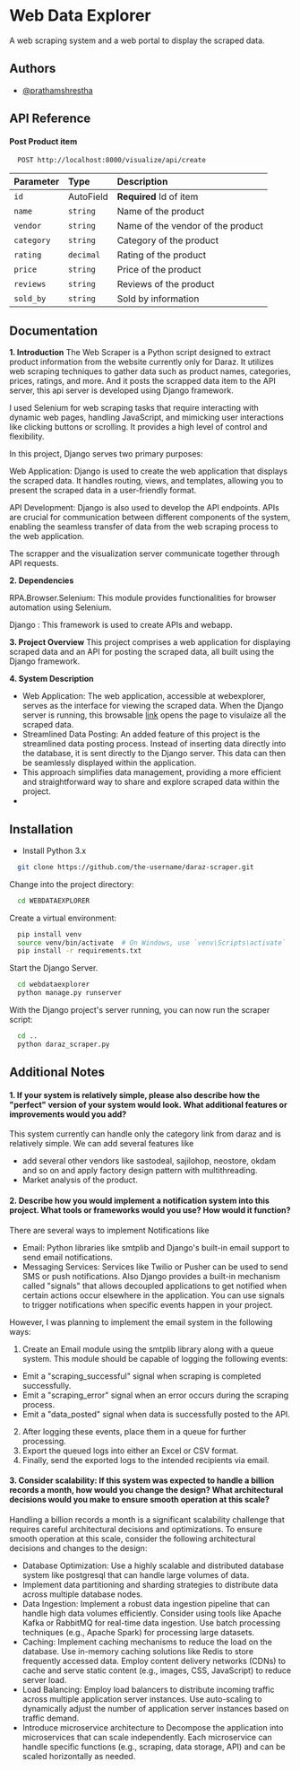 
# Web Data Explorer

 A web scraping system and a web portal to display the scraped data. 


## Authors

- [@prathamshrestha](https://github.com/prathamshrestha)


## API Reference

#### Post Product item

```http
  POST http://localhost:8000/visualize/api/create
```

| Parameter | Type     | Description                       |
| :-------- | :------- | :-------------------------------- |
| `id`      | AutoField | **Required** Id of item  |
| `name`      | `string` |  Name of the product |
| `vendor`      | `string` |  Name of the vendor of the product |
| `category`      | `string` |  Category of the product |
| `rating`      | `decimal` |  Rating of the product |
| `price`      | `string` |  Price of the product |
| `reviews`      | `string` |  Reviews of the product |
| `sold_by`      | `string` |  Sold by information |



## Documentation

**1. Introduction** 
The Web Scraper is a Python script designed to extract product information from the website currently only for Daraz. It utilizes web scraping techniques to gather data such as product names, categories, prices, ratings, and more. And it posts the scrapped data item to the API server, this api server is developed using Django framework. 

I used Selenium for web scraping tasks that require interacting with dynamic web pages, handling JavaScript, and mimicking user interactions like clicking buttons or scrolling. It provides a high level of control and flexibility.

In this project, Django serves two primary purposes:

Web Application: Django is used to create the web application that displays the scraped data. It handles routing, views, and templates, allowing you to present the scraped data in a user-friendly format.

API Development: Django is also used to develop the API endpoints. APIs are crucial for communication between different components of the system, enabling the seamless transfer of data from the web scraping process to the web application.

The scrapper and the visualization server communicate together through API requests. 

**2. Dependencies**

RPA.Browser.Selenium: This module provides functionalities for browser automation using Selenium.

Django : This framework is used to create APIs and webapp.


**3. Project Overview**
This project comprises a web application for displaying scraped data and an API for posting the scraped data, all built using the Django framework.

**4. System Description**
- Web Application: The web application, accessible at webexplorer, serves as the interface for viewing the scraped data. When the Django server is running, this browsable [link](http://localhost:8000/scrape_data_list/) opens the page to visulaize all the scraped data.
- Streamlined Data Posting: An added feature of this project is the streamlined data posting process. Instead of inserting data directly into the database, it is sent directly to the Django server. This data can then be seamlessly displayed within the application. 
- This approach simplifies data management, providing a more efficient and straightforward way to share and explore scraped data within the project. 
- 

## Installation

- Install Python 3.x

```bash
  git clone https://github.com/the-username/daraz-scraper.git
```
Change into the project directory:
```bash
  cd WEBDATAEXPLORER
```
Create a virtual environment:
```bash
  pip install venv
  source venv/bin/activate  # On Windows, use `venv\Scripts\activate`
  pip install -r requirements.txt
```
Start the Django Server.
```bash
  cd webdataexplorer
  python manage.py runserver
```
With the Django project's server running, you can now run the scraper script:
```bash
  cd ..
  python daraz_scraper.py
``` 


## Additional Notes

#### 1. If your system is relatively simple, please also describe how the "perfect" version of your system would look. What additional features or improvements would you add?

This system currently can handle only the category link from daraz and is relatively simple. We can add several features like 
- add several other vendors like sastodeal, sajilohop, neostore, okdam and so on and apply factory design pattern with multithreading.
- Market analysis of the product.

#### 2. Describe how you would implement a notification system into this project. What tools or frameworks would you use? How would it function?

There are several ways to implement Notifications like
- Email: Python libraries like smtplib and Django's built-in email support to send email notifications.
- Messaging Services: Services like Twilio or Pusher can be used to send SMS or push notifications.
Also Django provides a built-in mechanism called "signals" that allows decoupled applications to get notified when certain actions occur elsewhere in the application. You can use signals to trigger notifications when specific events happen in your project.

However, I was planning to implement the email system in the following ways:
1. Create an Email module using the smtplib library along with a queue system. This module should be capable of logging the following events:
- Emit a "scraping_successful" signal when scraping is completed successfully.
- Emit a "scraping_error" signal when an error occurs during the scraping process.
- Emit a "data_posted" signal when data is successfully posted to the API.
2. After logging these events, place them in a queue for further processing.
3. Export the queued logs into either an Excel or CSV format.
4. Finally, send the exported logs to the intended recipients via email.


#### 3. Consider scalability: If this system was expected to handle a billion records a month, how would you change the design? What architectural decisions would you make to ensure smooth operation at this scale?

Handling a billion records a month is a significant scalability challenge that requires careful architectural decisions and optimizations. To ensure smooth operation at this scale, consider the following architectural decisions and changes to the design:
- Database Optimization: Use a highly scalable and distributed database system like postgresql  that can handle large volumes of data.
- Implement data partitioning and sharding strategies to distribute data across multiple database nodes.
- Data Ingestion: Implement a robust data ingestion pipeline that can handle high data volumes efficiently. Consider using tools like Apache Kafka or RabbitMQ for real-time data ingestion. Use batch processing techniques (e.g., Apache Spark) for processing large datasets.
- Caching: Implement caching mechanisms to reduce the load on the database. Use in-memory caching solutions like Redis to store frequently accessed data. Employ content delivery networks (CDNs) to cache and serve static content (e.g., images, CSS, JavaScript) to reduce server load.
- Load Balancing: Employ load balancers to distribute incoming traffic across multiple application server instances. Use auto-scaling to dynamically adjust the number of application server instances based on traffic demand.
- Introduce microservice architecture to Decompose the application into microservices that can scale independently. Each microservice can handle specific functions (e.g., scraping, data storage, API) and can be scaled horizontally as needed.
